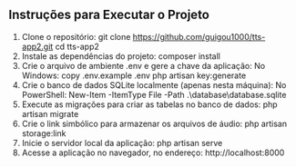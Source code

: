 ## Instruções para Executar o Projeto
1.	Clone o repositório:
git clone https://github.com/guigou1000/tts-app2.git
cd tts-app2
2.	Instale as dependências do projeto:
composer install
3.	Crie o arquivo de ambiente .env e gere a chave da aplicação:
No Windows:
copy .env.example .env
php artisan key:generate
4.	Crie o banco de dados SQLite localmente (apenas nesta máquina):
No PowerShell:
New-Item -ItemType File -Path .\database\database.sqlite
5.	Execute as migrações para criar as tabelas no banco de dados:
php artisan migrate
6.	Crie o link simbólico para armazenar os arquivos de áudio:
php artisan storage:link
7.	Inicie o servidor local da aplicação:
php artisan serve
8.	Acesse a aplicação no navegador, no endereço:
http://localhost:8000
